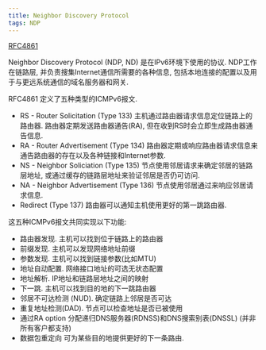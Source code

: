 ```yaml
---
title: Neighbor Discovery Protocol
tags: NDP
---
```

[RFC4861](https://tools.ietf.org/html/rfc4861)
<!--more-->

Neighbor Discovery Protocol (NDP, ND) 是在IPv6环境下使用的协议. NDP工作在链路层, 并负责搜集Internet通信所需要的各种信息, 包括本地连接的配置以及用于与更远系统通信的域名服务器和网关.

RFC4861 定义了五种类型的ICMPv6报文.

+ RS - Router Solicitation (Type 133) 主机通过路由器请求信息定位链路上的路由器. 路由器定期发送路由器通告(RA), 但在收到RS时会立即生成路由器通告信息.
+ RA - Router Advertisement (Type 134) 路由器定期或响应路由器请求信息来通告路由器的存在以及各种链接和Internet参数.
+ NS - Neighbor Soliciation (Type 135) 节点使用邻居请求来确定邻居的链路层地址, 或通过缓存的链路层地址来验证邻居是否仍可访问.
+ NA - Neighbor Advertisement (Type 136) 节点使用邻居通过来响应邻居请求信息.
+ Redirect (Type 137) 路由器可以通知主机使用更好的第一跳路由器.

这五种ICMPv6报文共同实现以下功能:

+ 路由器发现. 主机可以找到位于链路上的路由器
+ 前缀发现. 主机可以发现网络地址前缀
+ 参数发现. 主机可以找到链接参数(比如MTU)
+ 地址自动配置. 网络接口地址的可选无状态配置
+ 地址解析. IP地址和链路层地址之间的映射
+ 下一跳. 主机可以找到目的地的下一跳路由器
+ 邻居不可达检测 (NUD). 确定链路上邻居是否可达
+ 重复地址检测(DAD). 节点可以检查地址是否已被使用
+ 通过RA option 分配递归DNS服务器(RDNSS)和DNS搜索别表(DNSSL) (并非所有客户都支持)
+ 数据包重定向 可为某些目的地提供更好的下一条路由.
